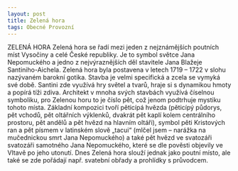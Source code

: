 ```yaml
---
layout: post
title: Zelená hora
tags: Obecné Provozní
---
```


ZELENÁ HORA
Zelená hora se řadí mezi jeden z nejznámějších poutních míst Vysočiny a celé České republiky. Je to symbol světce Jana Nepomuckého a jedno z nejvýraznějších děl stavitele Jana Blažeje Santiniho-Aichela. 
Zelená hora byla postavena v letech 1719 – 1722 v slohu nazývaném barokní gotika. Stavba je velmi specifická a zcela se vymyká své době. Santini zde využívá hry světel a tvarů, hraje si s dynamikou hmoty a popírá tíži zdiva.
Architekt v mnoha svých stavbách využívá číselnou symboliku, pro Zelenou horu to je číslo pět, což jenom podtrhuje mystiku tohoto místa. Základní kompozici tvoří pěticípá hvězda (pěticípý půdorys, pět vchodů, pět oltářních výklenků, dvakrát pět kaplí kolem centrálního prostoru, pět andělů a pět hvězd na hlavním oltáři), symbol pěti Kristových ran a pět písmem v latinském slově „tacui“ (mlčel jsem – narážka na mučednickou smrt Jana Nepomuckého) a také pět hvězd ve svatozáři svatozáři samotného Jana Nepomuckého, které se dle pověsti objevily ve Vltavě po jeho utonutí. 
Dnes Zelená hora slouží jednak jako poutní místo, ale také se zde pořádají např. svatební obřady a prohlídky s průvodcem.
